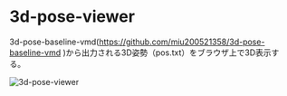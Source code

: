 # 3d-pose-viewer
3d-pose-baseline-vmd(https://github.com/miu200521358/3d-pose-baseline-vmd )から出力される3D姿勢（pos.txt）をブラウザ上で3D表示する。

![3d-pose-viewer](https://user-images.githubusercontent.com/23007499/57124971-a1f85400-6dc2-11e9-8851-f4e7ee8e0f11.png)
